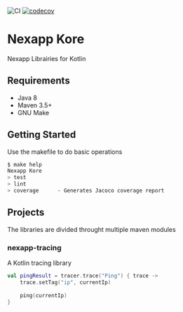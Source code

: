 ![CI](https://github.com/Nexapp/nexapp-kore/workflows/CI/badge.svg)
[![codecov](https://codecov.io/gh/Nexapp/nexapp-kore/branch/master/graph/badge.svg)](https://codecov.io/gh/Nexapp/nexapp-kore)

# Nexapp Kore
Nexapp Librairies for Kotlin

## Requirements
* Java 8
* Maven 3.5+
* GNU Make

## Getting Started
Use the makefile to do basic operations
```bash
$ make help
Nexapp Kore
> test
> lint
> coverage      - Generates Jacoco coverage report
```

## Projects
The libraries are divided throught multiple maven modules

### nexapp-tracing
A Kotlin tracing library
```kotlin
val pingResult = tracer.trace("Ping") { trace ->
    trace.setTag("ip", currentIp)
    
    ping(currentIp)
}
```
